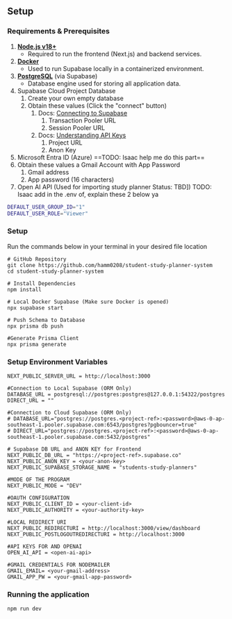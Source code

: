 
## Setup
### Requirements & Prerequisites
1. **[Node.js v18+](https://nodejs.org/en/download)**
    - Required to run the frontend (Next.js) and backend services.
2. **[Docker](https://www.docker.com)**
    - Used to run Supabase locally in a containerized environment.
3. **[PostgreSQL](https://www.postgresql.org/?utm_source=chatgpt.com)** (via Supabase)
    - Database engine used for storing all application data.
4. Supabase Cloud Project Database 
	1. Create your own empty database
	2. Obtain these values (Click the "connect" button)
		1. Docs: [Connecting to Supabase](https://supabase.com/docs/guides/database/connecting-to-postgres) 
			1. Transaction Pooler URL
			2. Session Pooler URL
		2. Docs: [Understanding API Keys](https://supabase.com/docs/guides/api/api-keys)
			1. Project URL
			2. Anon Key
5. Microsoft Entra ID (Azure) ==TODO: Isaac help me do this part==
6. Obtain these values a Gmail Account with App Password
	1. Gmail address
	2. App password (16 characters)
7. Open AI API (Used for importing study planner Status: TBD])
TODO: Isaac add in the .env of, explain these 2 below ya 
```bash
DEFAULT_USER_GROUP_ID="1"
DEFAULT_USER_ROLE="Viewer"
```
### Setup
Run the commands below in your terminal in your desired file location
```
# GitHub Repository
git clone https://github.com/hamm0208/student-study-planner-system
cd student-study-planner-system

# Install Dependencies
npm install 

# Local Docker Supabase (Make sure Docker is opened)
npx supabase start

# Push Schema to Database
npx prisma db push

#Generate Prisma Client
npx prisma generate
```

### Setup Environment Variables
```
NEXT_PUBLIC_SERVER_URL = http://localhost:3000

#Connection to Local Supabase (ORM Only)
DATABASE_URL = postgresql://postgres:postgres@127.0.0.1:54322/postgres
DIRECT_URL = ""

#Connection to Cloud Supabase (ORM Only)
# DATABASE_URL="postgres://postgres.<project-ref>:<password>@aws-0-ap-southeast-1.pooler.supabase.com:6543/postgres?pgbouncer=true"
# DIRECT_URL="postgres://postgres.<project-ref>:<password>@aws-0-ap-southeast-1.pooler.supabase.com:5432/postgres"
  
# Supabase DB URL and ANON KEY for Frontend
NEXT_PUBLIC_DB_URL = "https://<project-ref>.supabase.co"
NEXT_PUBLIC_ANON_KEY = <your-anon-key>
NEXT_PUBLIC_SUPABASE_STORAGE_NAME = "students-study-planners"

#MODE OF THE PROGRAM
NEXT_PUBLIC_MODE = "DEV"

#OAUTH CONFIGURATION
NEXT_PUBLIC_CLIENT_ID = <your-client-id>
NEXT_PUBLIC_AUTHORITY = <your-authority-key>
  
#LOCAL REDIRECT URI
NEXT_PUBLIC_REDIRECTURI = http://localhost:3000/view/dashboard
NEXT_PUBLIC_POSTLOGOUTREDIRECTURI = http://localhost:3000

#API KEYS FOR AND OPENAI
OPEN_AI_API = <open-ai-api>
  
#GMAIL CREDENTIALS FOR NODEMAILER
GMAIL_EMAIL= <your-gmail-address>
GMAIL_APP_PW = <your-gmail-app-password>
```
### Running the application
```
npm run dev
```